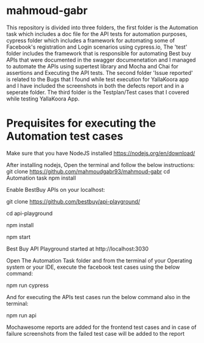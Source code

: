 # mahmoud-gabr
This repository is divided into three folders, the first folder is the Automation task which includes a doc file for the API tests for automation purposes, cypress folder which includes a framework for automating some of Facebook's registration and Login scenarios using cypress.io, The 'test' folder includes the framework that is responsible for automating Best buy APIs that were documented in the swagger documenetation and I managed to automate the APIs using supertest library and Mocha and Chai for assertions and Executing the API tests. The second folder 'Issue reported' is related to the Bugs that I found while test execution for YallaKoora app and I have included the screenshots in both the defects report and in a seperate folder. The third folder is the Testplan/Test cases that I covered while testing YallaKoora App.


# Prequisites for executing the Automation test cases
Make sure that you have NodeJS installed https://nodejs.org/en/download/

After installing nodejs, Open the terminal and follow the below instructions:
git clone https://github.com/mahmoudgabr93/mahmoud-gabr
cd Automation task
npm install

Enable BestBuy APIs on your localhost:

git clone https://github.com/bestbuy/api-playground/

cd api-playground

npm install

npm start

Best Buy API Playground started at http://localhost:3030

Open The Automation Task folder and from the terminal of your Operating system or your IDE, execute the facebook test cases using the below command:

npm run cypress

And for executing the APIs test cases run the below command also in the terminal:

npm run api

Mochawesome reports are added for the frontend test cases and in case of failure screenshots from the failed test case will be added to the report
